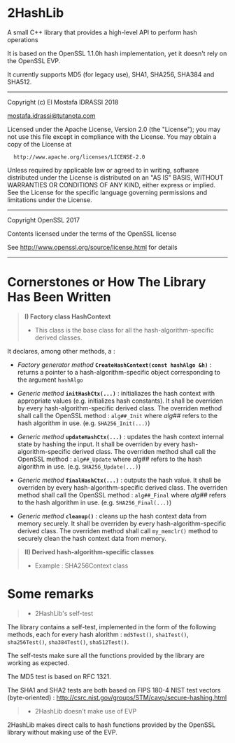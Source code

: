 # 2HashLib
A small C++ library that provides a high-level API to perform hash operations

It is based on the OpenSSL 1.1.0h hash implementation, yet it doesn't rely on the OpenSSL EVP.

It currently supports MD5 (for legacy use), SHA1, SHA256, SHA384 and SHA512.

-------------------------------------------------------------------------------------------------

Copyright (c) El Mostafa IDRASSI 2018 

mostafa.idrassi@tutanota.com

Licensed under the Apache License, Version 2.0 (the "License");
you may not use this file except in compliance with the License.
You may obtain a copy of the License at

      http://www.apache.org/licenses/LICENSE-2.0

Unless required by applicable law or agreed to in writing, software
distributed under the License is distributed on an "AS IS" BASIS,
WITHOUT WARRANTIES OR CONDITIONS OF ANY KIND, either express or implied.
See the License for the specific language governing permissions and
limitations under the License.

-------------------------------------------------------------------------------------------------

Copyright OpenSSL 2017

Contents licensed under the terms of the OpenSSL license

See http://www.openssl.org/source/license.html for details

-------------------------------------------------------------------------------------------------

# Cornerstones or How The Library Has Been Written

> **I) Factory class HashContext**
> - This class is the base class for all the hash-algorithm-specific derived classes.

It declares, among other methods, a : 

  - *Factory generator method* **```CreateHashContext(const hashAlgo &h)```** : returns a pointer to a hash-algorithm-specific 
  object corresponding to the argument ```hashAlgo```
  
  - *Generic method* **```initHashCtx(...)```** : initialiazes the hash context with appropriate values (e.g. initializes hash constants). 
  It shall be overriden by every hash-algorithm-specific derived class. 
  The overriden method shall call the OpenSSL method : ```alg##_Init``` where *alg##* refers to the hash algorithm in use.
  (e.g. ```SHA256_Init(...)```)
  
  - *Generic method* **```updateHashCtx(...)```** : updates the hash context internal state by hashing the input. 
  It shall be overriden by every hash-algorithm-specific derived class. 
  The overriden method shall call the OpenSSL method : ```alg##_Update``` where *alg##* refers to the hash algorithm in use.
  (e.g. ```SHA256_Update(...)```)
  
  - *Generic method* **```finalHashCtx(...)```** : outputs the hash value. 
  It shall be overriden by every hash-algorithm-specific derived class. 
  The overriden method shall call the OpenSSL method : ```alg##_Final``` where *alg##* refers to the hash algorithm in use.
  (e.g. ```SHA256_Final(...)```)
  
  - *Generic method* **```cleanup()```** : cleans up the hash context data from memory securely.
  It shall be overriden by every hash-algorithm-specific derived class. 
  The overriden method shall call ```my_memclr()``` method to securely clean the hash context data from memory.
  
> **II) Derived hash-algorithm-specific classes**
> - Example : SHA256Context class

# Some remarks

> - 2HashLib's self-test 

The library contains a self-test, implemented in the form of the following methods, each for every hash alorithm : 
```md5Test()```, ```sha1Test()```, ```sha256Test()```, ```sha384Test()```, ```sha512Test()```.

The self-tests make sure all the functions provided by the library are working as expected.

The MD5 test is based on RFC 1321.

The SHA1 and SHA2 tests are both based on FIPS 180-4 NIST test vectors (byte-oriented) : http://csrc.nist.gov/groups/STM/cavp/secure-hashing.html

> - 2HashLib doesn't make use of EVP

2HashLib makes direct calls to hash functions provided by the OpenSSL library without making use of the EVP.
